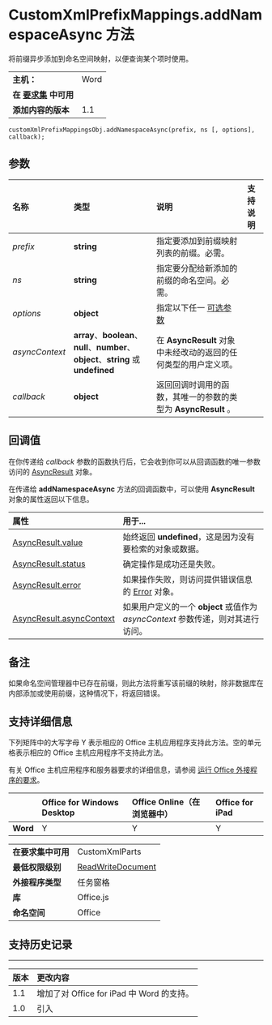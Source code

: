 
# <a name="customxmlprefixmappings.addnamespaceasync-method"></a>CustomXmlPrefixMappings.addNamespaceAsync 方法
将前缀异步添加到命名空间映射，以便查询某个项时使用。

|||
|:-----|:-----|
|**主机：**|Word|
|**在 [要求集](../../docs/overview/specify-office-hosts-and-api-requirements.md) 中可用**||
|**添加内容的版本**|1.1|

```
customXmlPrefixMappingsObj.addNamespaceAsync(prefix, ns [, options], callback);
```


## <a name="parameters"></a>参数



|**名称**|**类型**|**说明**|**支持说明**|
|:-----|:-----|:-----|:-----|
| _prefix_|**string**|指定要添加到前缀映射列表的前缀。必需。||
| _ns_|**string**|指定要分配给新添加的前缀的命名空间。必需。||
| _options_|**object**|指定以下任一 [可选参数](../../docs/develop/asynchronous-programming-in-office-add-ins.md#passing-optional-parameters-to-asynchronous-methods)||
| _asyncContext_|**array**、**boolean**、**null**、**number**、**object**、**string** 或 **undefined**|在 **AsyncResult** 对象中未经改动的返回的任何类型的用户定义项。||
| _callback_|**object**|返回回调时调用的函数，其唯一的参数的类型为 **AsyncResult** 。||

## <a name="callback-value"></a>回调值

在你传递给 _callback_ 参数的函数执行后，它会收到你可以从回调函数的唯一参数访问的 [AsyncResult](../../reference/shared/asyncresult.md) 对象。

在传递给 **addNamespaceAsync** 方法的回调函数中，可以使用 **AsyncResult** 对象的属性返回以下信息。



|**属性**|**用于...**|
|:-----|:-----|
|[AsyncResult.value](../../reference/shared/asyncresult.value.md)|始终返回 **undefined**，这是因为没有要检索的对象或数据。|
|[AsyncResult.status](../../reference/shared/asyncresult.status.md)|确定操作是成功还是失败。|
|[AsyncResult.error](../../reference/shared/asyncresult.error.md)|如果操作失败，则访问提供错误信息的 [Error](../../reference/shared/error.md) 对象。|
|[AsyncResult.asyncContext](../../reference/shared/asyncresult.asynccontext.md)|如果用户定义的一个 **object** 或值作为 _asyncContext_ 参数传递，则对其进行访问。|

## <a name="remarks"></a>备注

如果命名空间管理器中已存在前缀，则此方法将重写该前缀的映射，除非数据库在内部添加或使用前缀，这种情况下，将返回错误。


## <a name="support-details"></a>支持详细信息


下列矩阵中的大写字母 Y 表示相应的 Office 主机应用程序支持此方法。空的单元格表示相应的 Office 主机应用程序不支持此方法。

有关 Office 主机应用程序和服务器要求的详细信息，请参阅 [运行 Office 外接程序的要求](../../docs/overview/requirements-for-running-office-add-ins.md)。


||**Office for Windows Desktop**|**Office Online（在浏览器中）**|**Office for iPad**|
|:-----|:-----|:-----|:-----|
|**Word**|Y|Y|Y|

|||
|:-----|:-----|
|**在要求集中可用**|CustomXmlParts|
|**最低权限级别**|[ReadWriteDocument](../../docs/develop/requesting-permissions-for-api-use-in-content-and-task-pane-add-ins.md)|
|**外接程序类型**|任务窗格|
|**库**|Office.js|
|**命名空间**|Office|

## <a name="support-history"></a>支持历史记录



****


|**版本**|**更改内容**|
|:-----|:-----|
|1.1|增加了对 Office for iPad 中 Word 的支持。|
|1.0|引入|
